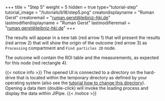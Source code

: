 +++
title = "Step 5"
weight = 5
hidden = true
type="tutorial-step"
tutorial_image = "/tutorials/b18/step5.png"
creatordisplayname = "Ruman Gerst"
creatoremail = "ruman.gerst@leibniz-hki.de"
lastmodifierdisplayname = "Ruman Gerst"
lastmodifieremail = "ruman.gerst@leibniz-hki.de"
+++

The results will appear in a new tab (red arrow 1) that will present the results (red arrow 2) that will show the origin of the  outcome (red arrow 3) as `Processing` compartment and `Find particles 2D` node. 

The outcome will contain the ROI table and the measurements, as expected for this node (red rectangle 4).

{{< notice info >}}
The opened UI is connected to a directory on the hard-drive that is located within the temporary directory as defined by your operating system (also see the  [tutorial how to change this directory](/tutorials/ui/change-temp-directory/)).
Opening a data item (double-click) will invoke the loading process and display the data within JIPipe.
{{< /notice >}}